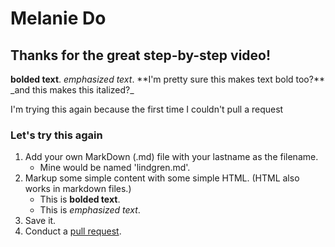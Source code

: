 # Melanie Do
<h2>Thanks for the great step-by-step video!</h2>
<strong>bolded text</strong>.
<em>emphasized text</em>.
**I'm pretty sure this makes text bold too?**
_and this makes this italized?_
<p>I'm trying this again because the first time I couldn't pull a request</p>
<h3>Let's try this again</h3>

1. Add your own MarkDown (.md) file with your lastname as the filename.
   - Mine would be named 'lindgren.md'.
2. Markup some simple content with some simple HTML. (HTML also works in markdown files.)
   - This is <strong>bolded text</strong>.
   - This is <em>emphasized text</em>.
3. Save it.
4. Conduct a [pull request](https://guides.github.com/activities/forking/#making-a-pull-request).
